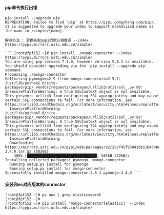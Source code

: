#### pip命令执行出错
    pip install --upgrade pip
    DEPRECATION: Failed to find 'pip' at https://pypi.gongchang.com/pip/.
    It is suggested to upgrade your index to support normalized names as the name in /simple/{name}.

    解决办法 : 更换获取pypi的默认镜像源 --index https://pypi.mirrors.ustc.edu.cn/simple/

    ``` [root@fpf152 ~]# pip install ./mongo-connector --index https://pypi.mirrors.ustc.edu.cn/simple/
    You are using pip version 7.1.0, however version 9.0.1 is available.
    You should consider upgrading via the 'pip install --upgrade pip' command.
    Processing ./mongo-connector
    Collecting pymongo>=2.9 (from mongo-connector==2.5.1)
    /usr/lib/python2.6/site-packages/pip/_vendor/requests/packages/urllib3/util/ssl_.py:90: InsecurePlatformWarning: A true SSLContext object is not available. This prevents urllib3 from configuring SSL appropriately and may cause certain SSL connections to fail. For more information, see https://urllib3.readthedocs.org/en/latest/security.html#insecureplatformwarning.
      InsecurePlatformWarning
    /usr/lib/python2.6/site-packages/pip/_vendor/requests/packages/urllib3/util/ssl_.py:90: InsecurePlatformWarning: A true SSLContext object is not available. This prevents urllib3 from configuring SSL appropriately and may cause certain SSL connections to fail. For more information, see https://urllib3.readthedocs.org/en/latest/security.html#insecureplatformwarning.
      InsecurePlatformWarning
      Downloading https://mirrors.ustc.edu.cn/pypi/web/packages/82/26/f45f95841de5164c48e2e03aff7f0702e22cef2336238d212d8f93e91ea8/pymongo-3.4.0.tar.gz (583kB)
        100% |████████████████████████████████| 585kB 472kB/s
    Installing collected packages: pymongo, mongo-connector
      Running setup.py install for pymongo
      Running setup.py install for mongo-connector
    Successfully installed mongo-connector-2.5.1 pymongo-3.4.0 ```

#### 安装和es对应版本的connector
    [root@fpf152 ~]# ps aux | grep elasticsearch
    [root@fpf152 ~]#
    [root@fpf152 ~]# pip install 'mongo-connector[elastic5]' --index https://pypi.mirrors.ustc.edu.cn/simple/
